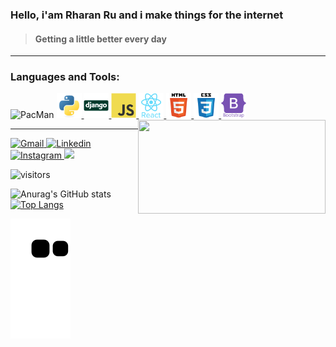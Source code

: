 ### Hello, i'am Rharan Ru and i make things for the internet
#### <blockquote>Getting a little better every day</blockquote>
<hr />

<h3 align="left">Languages and Tools:</h3>
<div>
  <img src="https://i.gifer.com/origin/64/649852e53b7e4edf15ea1c2f23a61f29_w200.gif" width="40" height="40" alt='PacMan'/>
  <a href="https://www.python.org" target="_blank" rel="noreferrer"> 
    <img src="https://raw.githubusercontent.com/devicons/devicon/master/icons/python/python-original.svg" alt="python" width="40" height="40"/> 
  </a> 

  <a href="https://www.djangoproject.com/" target="_blank" rel="noreferrer"> 
    <img src="https://raw.githubusercontent.com/devicons/devicon/master/icons/django/django-original.svg" alt="django" width="40" height="40"/> 
  </a> 

  <a href="https://developer.mozilla.org/en-US/docs/Web/JavaScript" target="_blank" rel="noreferrer"> 
    <img src="https://raw.githubusercontent.com/devicons/devicon/master/icons/javascript/javascript-original.svg" alt="javascript" width="40" height="40"/> 
  </a> 

  <a href="https://reactjs.org/" target="_blank" rel="noreferrer"> 
    <img src="https://raw.githubusercontent.com/devicons/devicon/master/icons/react/react-original-wordmark.svg" alt="react" width="40" height="40"/> 
  </a> 

  <a href="https://www.w3.org/html/" target="_blank" rel="noreferrer"> 
    <img src="https://raw.githubusercontent.com/devicons/devicon/master/icons/html5/html5-original-wordmark.svg" alt="html5" width="40" height="40"/> 
  </a>

  <a href="https://www.w3schools.com/css/" target="_blank" rel="noreferrer"> 
    <img src="https://raw.githubusercontent.com/devicons/devicon/master/icons/css3/css3-original-wordmark.svg" alt="css3" width="40" height="40"/> 
  </a> 

  <a href="https://getbootstrap.com" target="_blank" rel="noreferrer"> 
    <img src="https://raw.githubusercontent.com/devicons/devicon/master/icons/bootstrap/bootstrap-plain-wordmark.svg" alt="bootstrap" width="40" height="40"/> 
  </a> 
  
  <img align="right" src="https://jonchaisson.files.wordpress.com/2021/10/anime-writing.gif" height="150" width="300" />
  
  <hr />
  
  <a href="mailto:rharanru@gmail.com">
    <img src="https://img.shields.io/badge/Gmail-D14836?style=for-the-badge&logo=gmail&logoColor=white" alt='Gmail' />
  </a>
  <a href="https://www.linkedin.com/in/rharan-ru/">
    <img src="https://img.shields.io/badge/LinkedIn-0077B5?style=for-the-badge&logo=linkedin&logoColor=white" alt='Linkedin' />
  </a>
  <a href="https://www.instagram.com/monkehu/">
    <img src="https://img.shields.io/badge/Instagram-E4405F?style=for-the-badge&logo=instagram&logoColor=white" alt='Instagram' />
  </a>
  <a href="https://rharan.herokuapp.com/">
    <img src="https://camo.githubusercontent.com/a4f6cac3695dcca1a03210fbde4c9ccedb0a2413b1a80d98456d912d325aa85c/68747470733a2f2f696d672e736869656c64732e696f2f62616467652f506f7274666f6c696f2d2532333030303030302e7376673f7374796c653d666f722d7468652d6261646765266c6f676f3d66697265666f78266c6f676f436f6c6f723d23464637313339" />
  </a>
</div>



![visitors](https://visitor-badge.glitch.me/badge?page_id=Rharan-Ru.README&left_color=green&right_color=red)

![Anurag's GitHub stats](https://github-readme-stats.vercel.app/api?username=Rharan-Ru&count_private=true&theme=tokyonight)
[![Top Langs](https://github-readme-stats.vercel.app/api/top-langs/?username=Rharan-Ru&count_private=true&theme=tokyonight)](https://github.com/anuraghazra/github-readme-stats)

![snake gif](https://github.com/Rharan-Ru/Rharan-Ru/blob/output/github-contribution-grid-snake.svg)

